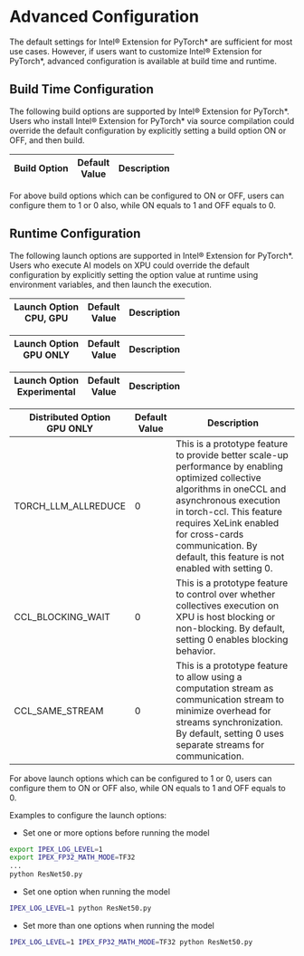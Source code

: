 Advanced Configuration
======================

The default settings for Intel® Extension for PyTorch\* are sufficient for most use cases. However, if users want to customize Intel® Extension for PyTorch\*, advanced configuration is available at build time and runtime. 

## Build Time Configuration

The following build options are supported by Intel® Extension for PyTorch\*. Users who install Intel® Extension for PyTorch\* via source compilation could override the default configuration by explicitly setting a build option ON or OFF, and then build. 

| **Build Option** | **Default<br>Value** | **Description** |
| ------ | ------ | ------ |

For above build options which can be configured to ON or OFF, users can configure them to 1 or 0 also, while ON equals to 1 and OFF equals to 0.

## Runtime Configuration

The following launch options are supported in Intel® Extension for PyTorch\*. Users who execute AI models on XPU could override the default configuration by explicitly setting the option value at runtime using environment variables, and then launch the execution.

| **Launch Option<br>CPU, GPU** | **Default<br>Value** | **Description** |
| ------ | ------ | ------ |

| **Launch Option<br>GPU ONLY** | **Default<br>Value** | **Description** |
| ------ | ------ | ------ |

| **Launch Option<br>Experimental** | **Default<br>Value** | **Description** |
| ------ | ------ | ------ |

| **Distributed Option<br>GPU ONLY** | **Default<br>Value** | **Description** |
| ------ | ------ | ------ |
| TORCH_LLM_ALLREDUCE | 0 | This is a prototype feature to provide better scale-up performance by enabling optimized collective algorithms in oneCCL and asynchronous execution in torch-ccl. This feature requires XeLink enabled for cross-cards communication. By default, this feature is not enabled with setting 0. |
| CCL_BLOCKING_WAIT | 0 | This is a prototype feature to control over whether collectives execution on XPU is host blocking or non-blocking. By default, setting 0 enables blocking behavior. |
| CCL_SAME_STREAM | 0 | This is a prototype feature to allow using a computation stream as communication stream to minimize overhead for streams synchronization. By default, setting 0 uses separate streams for communication. |

For above launch options which can be configured to 1 or 0, users can configure them to ON or OFF also, while ON equals to 1 and OFF equals to 0.

Examples to configure the launch options:</br>

- Set one or more options before running the model

```bash
export IPEX_LOG_LEVEL=1
export IPEX_FP32_MATH_MODE=TF32
...
python ResNet50.py
```
- Set one option when running the model

```bash
IPEX_LOG_LEVEL=1 python ResNet50.py
```

- Set more than one options when running the model

```bash
IPEX_LOG_LEVEL=1 IPEX_FP32_MATH_MODE=TF32 python ResNet50.py
```
